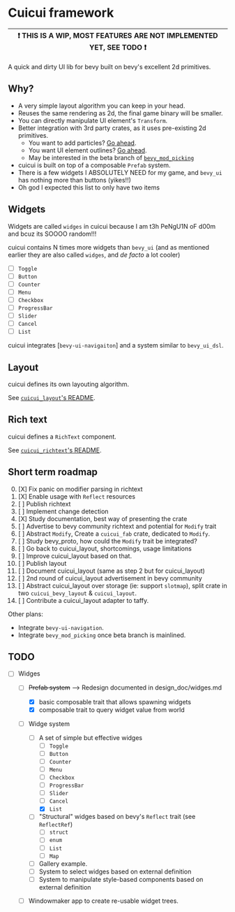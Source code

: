# Cuicui framework

| ❗ **THIS IS A WIP, MOST FEATURES ARE NOT IMPLEMENTED YET, SEE TODO** ❗ |
|--------------------------------------------------------------------------|

A quick and dirty UI lib for bevy built on bevy's excellent 2d primitives.

## Why?

- A very simple layout algorithm you can keep in your head.
- Reuses the same rendering as 2d, the final game binary will be smaller.
- You can directly manipulate UI element's `Transform`.
- Better integration with 3rd party crates, as it uses pre-existing 2d primitives.
  - You want to add particles? [Go ahead][bevy_hanabi].
  - You want UI element outlines? [Go ahead][bevy_2d_outline].
  - May be interested in the beta branch of [`bevy_mod_picking`]
- cuicui is built on top of a composable `Prefab` system.
- There is a few widgets I ABSOLUTELY NEED for my game, and `bevy_ui` has
  nothing more than buttons (yikes!!)
- Oh god I expected this list to only have two items

## Widgets

Widgets are called `widges` in cuicui because I am t3h PeNgU1N oF d00m and bcuz
its SOOOO random!!!

cuicui contains N times more widgets than `bevy_ui` (and as mentioned earlier
they are also called `widges`, and _de facto_ a lot cooler)

- [ ] `Toggle`
- [ ] `Button`
- [ ] `Counter`
- [ ] `Menu`
- [ ] `Checkbox`
- [ ] `ProgressBar`
- [ ] `Slider`
- [ ] `Cancel`
- [ ] `List`

cuicui integrates [`bevy-ui-navigaiton`] and a system similar to `bevy_ui_dsl`.

## Layout

cuicui defines its own layouting algorithm.

See [`cuicui_layout`'s README](./layout).

## Rich text

cuicui defines a `RichText` component.

See [`cuicui_richtext`'s README](./richtext).

## Short term roadmap

0. [X] Fix panic on modifier parsing in richtext
0. [X] Enable usage with `Reflect` resources
1. [ ] Publish richtext
1. [ ] Implement change detection
2. [X] Study documentation, best way of presenting the crate
3. [ ] Advertise to bevy community richtext and potential for `Modify` trait
4. [ ] Abstract `Modify`, Create a `cuicui_fab` crate, dedicated to `Modify`.
5. [ ] Study bevy_proto, how could the `Modify` trait be integrated?
6. [ ] Go back to cuicui_layout, shortcomings, usage limitations
7. [ ] Improve cuicui_layout based on that.
8. [ ] Publish layout
9. [ ] Document cuicui_layout (same as step 2 but for cuicui_layout)
10. [ ] 2nd round of cuicui_layout advertisement in bevy community
11. [ ] Abstract cuicui_layout over storage (ie: support `slotmap`), split crate
        in two `cuicui_bevy_layout` & `cuicui_layout`.
12. [ ] Contribute a cuicui_layout adapter to taffy.

Other plans:

- Integrate `bevy-ui-navigation`.
- Integrate `bevy_mod_picking` once beta branch is mainlined.

## TODO

- [ ] Widges
  - [ ] ~~Prefab system~~ --> Redesign documented in design_doc/widges.md
    - [X] basic composable trait that allows spawning widgets
    - [X] composable trait to query widget value from world
  - [ ] Widge system
    - [ ] A set of simple but effective widges
      - [ ] `Toggle`
      - [ ] `Button`
      - [ ] `Counter`
      - [ ] `Menu`
      - [ ] `Checkbox`
      - [ ] `ProgressBar`
      - [ ] `Slider`
      - [ ] `Cancel`
      - [X] `List`
    - [ ] "Structural" widges based on bevy's `Reflect` trait (see `ReflectRef`)
      - [ ] `struct`
      - [ ] `enum`
      - [ ] `List`
      - [ ] `Map`
    - [ ] Gallery example.
    - [ ] System to select widges based on external definition
    - [ ] System to manipulate style-based components based on external definition
  - [ ] Windowmaker app to create re-usable widget trees.



[bevy_2d_outline]: https://lib.rs/crates/bevy_simple_2d_outline
[bevy_hanabi]: https://lib.rs/crates/bevy_hanabi
[`bevy_mod_picking`]: https://lib.rs/crates/bevy_mod_picking
[`slotmap`]: https://lib.rs/crates/slotmap
[`taffy`]: https://lib.rs/crates/taffy
[`bevy-inspector-egui`]: https://lib.rs/crates/bevy-inspector-egui
[`bevy-ui-navigation`]: https://lib.rs/crates/bevy-ui-navigation